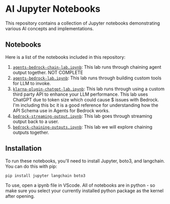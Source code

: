 # AI Jupyter Notebooks

This repository contains a collection of Jupyter notebooks demonstrating various AI concepts and implementations.

## Notebooks

Here is a list of the notebooks included in this repository:

1. [`agents-bedrock-chain-lab.ipynb`](agents-bedrock-chain-lab.ipynb): This lab runs through chaining agent output together. NOT COMPLETE
2. [`agents-bedrock-lab.ipynb`](agents-bedrock-lab.ipynb): This lab runs through building custom tools for LLM to invoke. 
3. [`klarna-plugin-chatgpt-lab.ipynb`](klarna-plugin-chatgpt-lab.ipynb): This lab runs through using a custom third party API to enhance your LLM performance. This lab uses ChatGPT due to token size which could cause $ issues with Bedrock.  I'm including this bc it is a good reference for understanding how the API Schema use in Agents for Bedrock works.  
4. [`bedrock-streaming-output.ipynb`](bedrock-streaming-output.ipynb): This lab goes through streaming output back to a user.
5. [`bedrock-chaining-outputs.ipynb`](bedrock-chaining-outputs.ipynb): This lab we will explore chaining outputs together.

## Installation

To run these notebooks, you'll need to install Jupyter, boto3, and langchain. You can do this with pip:

```bash
pip install jupyter langchain boto3
```

To use, open a ipynb file in VScode. All of notebooks are in python - so make sure you select your currently installed python package as the kernel after opening.


